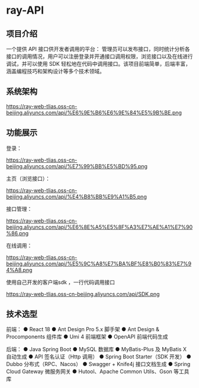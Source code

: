# ray-API
## 项目介绍

一个提供 API 接口供开发者调用的平台：
管理员可以发布接口，同时统计分析各接口的调用情况，用户可以注册登录并开通接口调用权限，浏览接口以及在线进行调试，并可以使用 SDK 轻松地在代码中调用接口。该项目前端简单，后端丰富，涵盖编程技巧和架构设计等多个技术领域。



## 系统架构



https://ray-web-tlias.oss-cn-beijing.aliyuncs.com/api/%E6%9E%B6%E6%9E%84%E5%9B%BE.png

## 功能展示

登录：

https://ray-web-tlias.oss-cn-beijing.aliyuncs.com/api/%E7%99%BB%E5%BD%95.png

主页（浏览接口）：

https://ray-web-tlias.oss-cn-beijing.aliyuncs.com/api/%E4%B8%BB%E9%A1%B5.png

接口管理：

https://ray-web-tlias.oss-cn-beijing.aliyuncs.com/api/%E6%8E%A5%E5%8F%A3%E7%AE%A1%E7%90%86.png

在线调用：

https://ray-web-tlias.oss-cn-beijing.aliyuncs.com/api/%E5%9C%A8%E7%BA%BF%E8%B0%83%E7%94%A8.png

使用自己开发的客户端sdk ，一行代码调用接口

https://ray-web-tlias.oss-cn-beijing.aliyuncs.com/api/SDK.png



## 技术选型

  前端：
● React 18
● Ant Design Pro 5.x 脚手架
● Ant Design & Procomponents 组件库
● Umi 4 前端框架
● OpenAPI 前端代码生成

后端：
● Java Spring Boot
● MySQL 数据库
● MyBatis-Plus 及 MyBatis X 自动生成
● API 签名认证（Http 调用）
● Spring Boot Starter（SDK 开发）
● Dubbo 分布式（RPC、Nacos）
● Swagger + Knife4j 接口文档生成
● Spring Cloud Gateway 微服务网关
● Hutool、Apache Common Utils、Gson 等工具库  





